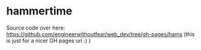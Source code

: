 # hammertime

Source code over here: https://github.com/engineerwithoutfear/web_dev/tree/gh-pages/hams (this is just for a nicer GH pages url :) )
